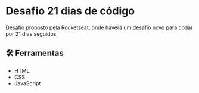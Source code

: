 # **Desafio 21 dias de código**

Desafio proposto pela Rocketseat, onde haverá um desafio novo para codar por 21 dias seguidos.

## &#128736; Ferramentas

- HTML
- CSS
- JavaScript
